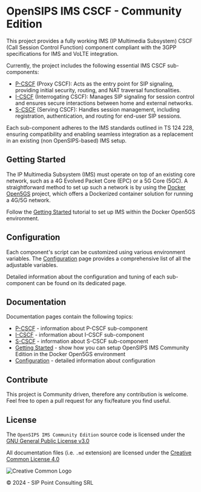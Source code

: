 # OpenSIPS IMS CSCF - Community Edition

This project provides a fully working IMS (IP Multimedia Subsystem) CSCF (Call
Session Control Function) component compliant with the 3GPP specifications for
IMS and VoLTE integration.

Currently, the project includes the following essential IMS CSCF sub-components:

* [P-CSCF](docs/pcscf.md) (Proxy CSCF): Acts as the entry point for SIP
  signaling, providing initial security, routing, and NAT traversal
  functionalities.
* [I-CSCF](docs/icscf.md) (Interrogating CSCF): Manages SIP signaling for
  session control and ensures secure interactions between home and external
  networks.
* [S-CSCF](docs/scscf.md) (Serving CSCF): Handles session management, including
  registration, authentication, and routing for end-user SIP sessions.

Each sub-component adheres to the IMS standards outlined in TS 124 228,
ensuring compatibility and enabling seamless integration as a replacement in an
existing (non OpenSIPS-based) IMS setup.

## Getting Started

The IP Multimedia Subsystem (IMS) must operate on top of an existing core
network, such as a 4G Evolved Packet Core (EPC) or a 5G Core (5GC). A
straightforward method to set up such a network is by using the
[Docker Open5GS](https://github.com/herlesupreeth/docker_open5gs)
project, which offers a Dockerized container solution for running a 4G/5G
network.

Follow the [Getting Started](docs/getting-started.md) tutorial to set up IMS
within the Docker Open5GS environment.

## Configuration

Each component's script can be customized using various environment variables.
The [Configuration](docs/config.md) page provides a comprehensive list of all
the adjustable variables.

Detailed information about the configuration and tuning of each sub-component
can be found on its dedicated page.

## Documentation

Documentation pages contain the following topics:

* [P-CSCF](docs/pcscf.md) - information about P-CSCF sub-component
* [I-CSCF](docs/icscf.md) - information about I-CSCF sub-component
* [S-CSCF](docs/scscf.md) - information about S-CSCF sub-component
* [Getting Started](docs/getting-started.md) - show how you can setup OpenSIPS
  IMS Community Edition in the Docker Open5GS environment
* [Configuration](docs/config.md) - detailed information about configuration


## Contribute

This project is Community driven, therefore any contribution is welcome. Feel
free to open a pull request for any fix/feature you find useful.

## License

<!-- License source -->
[License-GPLv3]: https://www.gnu.org/licenses/gpl-3.0.en.html "GNU GPLv3"
[Logo-CC_BY]: https://i.creativecommons.org/l/by/4.0/88x31.png "Creative Common Logo"
[License-CC_BY]: https://creativecommons.org/licenses/by/4.0/legalcode "Creative Common License"

The `OpenSIPS IMS Community Edition` source code is licensed under the [GNU General Public License v3.0][License-GPLv3]

All documentation files (i.e. `.md` extension) are licensed under the [Creative Common License 4.0][License-CC_BY]

![Creative Common Logo][Logo-CC_BY]

© 2024 - SIP Point Consulting SRL
